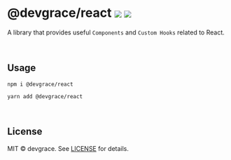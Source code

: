 # @devgrace/react <a href="https://www.npmjs.com/package/@devgrace/react" target="_blank"><img align="center" src="https://img.shields.io/npm/v/@devgrace/react.svg" /></a> <a href="https://bundlephobia.com/package/@devgrace/react" target="_blank"><img align="center" src="https://img.shields.io/bundlephobia/minzip/@devgrace/react/latest"></a>

A library that provides useful `Components` and `Custom Hooks` related to React. 

<br />

## Usage
```shell
npm i @devgrace/react
```

```shell
yarn add @devgrace/react
```

<br />

## License
MIT © devgrace. See [LICENSE](../../LICENSE) for details.

<br />